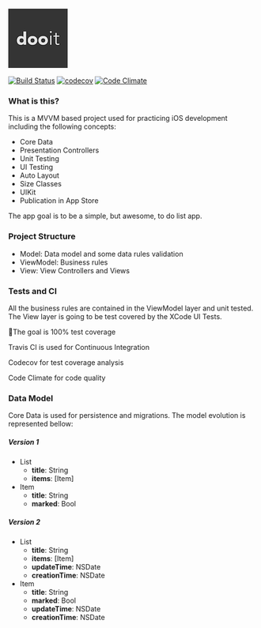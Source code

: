 ![dooit](icon/small-icon.png)

[![Build Status](https://travis-ci.org/ricardo0100/dooit.svg?branch=master)](https://travis-ci.org/ricardo0100/dooit)
[![codecov](https://codecov.io/gh/ricardo0100/dooit/branch/master/graph/badge.svg?precision=2)](https://codecov.io/gh/ricardo0100/dooit)
[![Code Climate](https://codeclimate.com/github/ricardo0100/dooit/badges/gpa.svg)](https://codeclimate.com/github/ricardo0100/dooit)

### What is this?

This is a MVVM based project used for practicing iOS development including the following concepts:
- Core Data
- Presentation Controllers
- Unit Testing
- UI Testing
- Auto Layout
- Size Classes
- UIKit
- Publication in App Store

The app goal is to be a simple, but awesome, to do list app.

### Project Structure
- Model: Data model and some data rules validation
- ViewModel: Business rules
- View: View Controllers and Views

### Tests and CI

All the business rules are contained in the ViewModel layer and unit tested. The View layer is going to be test covered by the XCode UI Tests.

🎯The goal is 100% test coverage

Travis CI is used for Continuous Integration

Codecov for test coverage analysis

Code Climate for code quality


### Data Model

Core Data is used for persistence and migrations. The model evolution is represented bellow:

##### Version 1
- List
  - __title__: String
  - __items__: [Item]
- Item
  - __title__: String
  - __marked__: Bool

##### Version 2

  - List
    - __title__: String
    - __items__: [Item]
    - __updateTime__: NSDate
    - __creationTime__: NSDate
  - Item
    - __title__: String
    - __marked__: Bool
    - __updateTime__: NSDate
    - __creationTime__: NSDate
